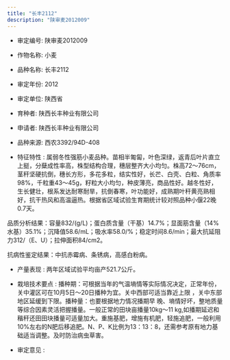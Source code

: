 ```yaml
---
title: "长丰2112"
description: "陕审麦2012009"
---
```

* 审定编号:  陕审麦2012009

*  作物名称:  小麦

*  品种名称:  长丰2112

*  审定年份:  2012

*  审定单位:  陕西省

* 育种者:  陕西长丰种业有限公司

*  申请者:  陕西长丰种业有限公司

*  品种来源:  西农3392/94D-408 

*  特征特性 : 
属弱冬性强筋小麦品种。苗相半匍匐，叶色深绿，返青后叶片直立上挺，分蘖成性率高，株型结构合理，穗层整齐大小均匀。株高72～76cm，茎秆坚硬抗倒，穗长方形，多花多粒，结实性好，长芒、白壳、白粒、角质率98%，千粒重43～45g，籽粒大小均匀，种皮薄亮，商品性好。越冬性好，生长健壮，根系发达耐寒耐旱，抗倒春寒，叶功能好，成熟期叶秆黄亮熟相好，抗干热风和高温逼热。根据省区域试验生育期统计较对照品种小偃22晚0.7天。
品质分析结果：容量832/(g/L)；蛋白质含量（干基）14.7%；显面筋含量（14%水基）35.1%；沉降值58.6/mL；吸水率58.0/%；稳定时间8.6/min；最大抗延阻力312/（E、U）；拉伸面积84/cm2。
抗病性鉴定结果：中抗赤霉病、条锈病，高感白粉病。

 
*  产量表现 : 
两年区域试验平均亩产521.7公斤。

*  栽培技术要点 : 
播种期：可根据当年的气温墒情等实际情况决定，正常年份，关中灌区可在10月5日～20日播种为宜。关中西部可适当靠近上限 ，关中东部地区延缓到下限。播种量：也要根据地力情况播期早 晚、墒情好坏，整地质量等综合因素灵活把握播量。一般正常的田块亩播量10kg～11 kg,如播期延迟和稭秆还田田块播量可适量加大。重施基肥，增施有机肥，轻施追肥，一般利用10%左右的N肥后移追肥。N、P、K比例为13：13：8，还需参考原有地力基础适当调整。及时防治病虫草害。

*  审定意见 : 

